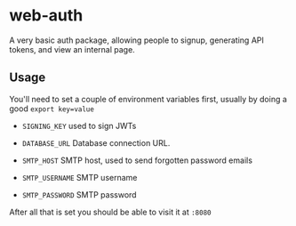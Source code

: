 # web-auth

A very basic auth package, allowing people to signup, generating API tokens, and view an internal page.

## Usage

You'll need to set a couple of environment variables first, usually by doing a good `export key=value`

- `SIGNING_KEY` used to sign JWTs

- `DATABASE_URL` Database connection URL.

- `SMTP_HOST` SMTP host, used to send forgotten password emails

- `SMTP_USERNAME` SMTP username

- `SMTP_PASSWORD` SMTP password

After all that is set you should be able to visit it at `:8080`
